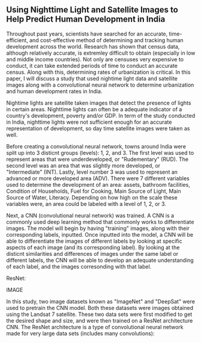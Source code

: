 ## Using Nighttime Light and Satellite Images to Help Predict Human Development in India

Throughout past years, scientists have searched for an accurate, time-efficient, and cost-effective method of determining and tracking human development across the world. Research has shown that census data, although relatively accurate, is extremley difficult to obtain (especially in low and middle income countries). Not only are censuses very expensive to conduct, it can take extended periods of time to conduct an accurate census. Along with this, determining rates of urbanization is critical. In this paper, I will discuss a study that used nightime light data and satellite images along with a convolutional neural network to determine urbanization and human development rates in India. 

Nightime lights are satellite taken images that detect the presence of lights in certain areas. Nighttime lights can often be a adequate indicator of a country's development, poverty and/or GDP. In term of the study conducted in India, nighttime lights were not sufficient enough for an accurate representation of development, so day time satellite images were taken as well. 

Before creating a convolutional neural network, towns around India were split up into 3 disticnt groups (levels): 1, 2, and 3. The first level was used to represent areas that were underdeveloped, or "Rudementary" (RUD). The second level was an area that was slightly more developed, or "Intermediate" (INT). Lastly, level number 3 was used to represent an advanced or more developed area (ADV). There were 7 different variables used to determine the development of an area: assets, bathroom facilities, Condition of Households, Fuel for Cooking, Main Source of Light, Main Source of Water, Literacy. Depending on how high on the scale these variables were, an area could be labeled with a level of 1, 2, or 3. 

Next, a CNN (convolutional neural network) was trained. A CNN is a commonly used deep learning method that commonly works to differentiate images. The model will begin by having "training" images, along with their corresponding labels, inputted. Once inputted into the model, a CNN will be able to differentiate the images of different labels by looking at specific aspects of each image (and its corresponding label). By looking at the disticnt similarities and differences of images under the same label or different labels, the CNN will be able to develop an adequate understanding of each label, and the images corresonding with that label. 

ResNet:

IMAGE


In this study, two image datasets known as "ImageNet" and "DeepSat" were used to pretrain the CNN model. Both these datasets were images obtained using the Landsat 7 satellite. These two data sets were first modified to get the desired shape and size, and were then trained on a ResNet architecture CNN. The ResNet architecture is a type of convolutional neural network made for very large data sets (includes many convolutions):


 

